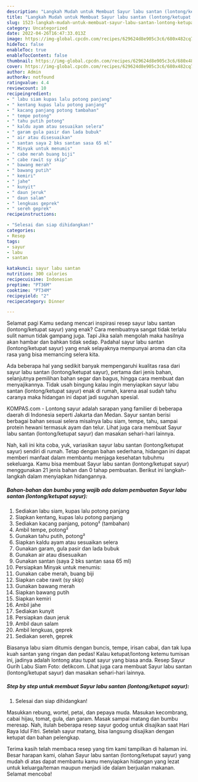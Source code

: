 ```yaml
---
description: "Langkah Mudah untuk Membuat Sayur labu santan (lontong/ketupat sayur) yang Bisa Manjain Lidah, Buat Buka Puasa}"
title: "Langkah Mudah untuk Membuat Sayur labu santan (lontong/ketupat sayur) yang Bisa Manjain Lidah, Buat Buka Puasa}"
slug: 1523-langkah-mudah-untuk-membuat-sayur-labu-santan-lontong-ketupat-sayur-yang-bisa-manjain-lidah-buat-buka-puasa
category: Uncategorized
date: 2022-04-26T16:47:33.013Z
image: https://img-global.cpcdn.com/recipes/629624d8e905c3c6/680x482cq70/sayur-labu-santan-lontongketupat-sayur-foto-resep-utama.jpg
hideToc: false
enableToc: true
enableTocContent: false
thumbnail: https://img-global.cpcdn.com/recipes/629624d8e905c3c6/680x482cq70/sayur-labu-santan-lontongketupat-sayur-foto-resep-utama.jpg
cover: https://img-global.cpcdn.com/recipes/629624d8e905c3c6/680x482cq70/sayur-labu-santan-lontongketupat-sayur-foto-resep-utama.jpg
author: Admin
authorAv: notfound
ratingvalue: 4.4
reviewcount: 10
recipeingredient:
- " labu siam kupas lalu potong panjang"
- " kentang kupas lalu potong panjang"
- " kacang panjang potong tambahan"
- " tempe potong"
- " tahu putih potong"
- " kaldu ayam atau sesuaikan selera"
- " garam gula pasir dan lada bubuk"
- " air atau disesuaikan"
- " santan saya 2 bks santan sasa 65 ml"
- " Minyak untuk menumis"
- " cabe merah buang biji"
- " cabe rawit sy skip"
- " bawang merah"
- " bawang putih"
- " kemiri"
- " jahe"
- " kunyit"
- " daun jeruk"
- " daun salam"
- " lengkuas geprek"
- " sereh geprek"
recipeinstructions:

- "Selesai dan siap dihidangkan!"
categories:
- Resep
tags:
- sayur
- labu
- santan

katakunci: sayur labu santan 
nutrition: 300 calories
recipecuisine: Indonesian
preptime: "PT36M"
cooktime: "PT34M"
recipeyield: "2"
recipecategory: Dinner

---
```



Selamat pagi Kamu sedang mencari inspirasi resep sayur labu santan (lontong/ketupat sayur) yang enak? Cara membuatnya sangat tidak terlalu sulit namun tidak gampang juga. Tapi Jika salah mengolah maka hasilnya akan hambar dan bahkan tidak sedap. Padahal sayur labu santan (lontong/ketupat sayur) yang enak selayaknya mempunyai aroma dan cita rasa yang bisa memancing selera kita.


Ada beberapa hal yang sedikit banyak mempengaruhi kualitas rasa dari sayur labu santan (lontong/ketupat sayur), pertama dari jenis bahan, selanjutnya pemilihan bahan segar dan bagus, hingga cara membuat dan menyajikannya. Tidak usah bingung kalau ingin menyiapkan sayur labu santan (lontong/ketupat sayur) enak di rumah, karena asal sudah tahu caranya maka hidangan ini dapat jadi suguhan spesial.

KOMPAS.com - Lontong sayur adalah sarapan yang familier di beberapa daerah di Indonesia seperti Jakarta dan Medan. Sayur santan berisi berbagai bahan sesuai selera misalnya labu siam, tempe, tahu, sampai protein hewani termasuk ayam dan telur. Lihat juga cara membuat Sayur labu santan (lontong/ketupat sayur) dan masakan sehari-hari lainnya.


Nah, kali ini kita coba, yuk, variasikan sayur labu santan (lontong/ketupat sayur) sendiri di rumah. Tetap dengan bahan sederhana, hidangan ini dapat memberi manfaat dalam membantu menjaga kesehatan tubuhmu sekeluarga. Kamu bisa membuat Sayur labu santan (lontong/ketupat sayur) menggunakan 21 jenis bahan dan 0 tahap pembuatan. Berikut ini langkah-langkah dalam menyiapkan hidangannya.

<!--inarticleads1-->

##### Bahan-bahan dan bumbu yang wajib ada dalam pembuatan Sayur labu santan (lontong/ketupat sayur):

1. Sediakan  labu siam, kupas lalu potong panjang
1. Siapkan  kentang, kupas lalu potong panjang
1. Sediakan  kacang panjang, potong² (tambahan)
1. Ambil  tempe, potong²
1. Gunakan  tahu putih, potong²
1. Siapkan  kaldu ayam atau sesuaikan selera
1. Gunakan  garam, gula pasir dan lada bubuk
1. Gunakan  air atau disesuaikan
1. Gunakan  santan (saya 2 bks santan sasa 65 ml)
1. Persiapkan  Minyak untuk menumis:
1. Gunakan  cabe merah, buang biji
1. Siapkan  cabe rawit (sy skip)
1. Gunakan  bawang merah
1. Siapkan  bawang putih
1. Siapkan  kemiri
1. Ambil  jahe
1. Sediakan  kunyit
1. Persiapkan  daun jeruk
1. Ambil  daun salam
1. Ambil  lengkuas, geprek
1. Sediakan  sereh, geprek


Biasanya labu siam ditumis dengan buncis, tempe, irisan cabai, dan tak lupa kuah santan yang ringan dan pedas! Kalau ketupat/lontong ketemu tumisan ini, jadinya adalah lontong atau tupat sayur yang biasa anda. Resep Sayur Gurih Labu Siam Foto: detikcom. Lihat juga cara membuat Sayur labu santan (lontong/ketupat sayur) dan masakan sehari-hari lainnya. 

<!--inarticleads2-->

##### Step by step untuk membuat Sayur labu santan (lontong/ketupat sayur):


1. Selesai dan siap dihidangkan!

Masukkan rebung, wortel, petai, dan pepaya muda. Masukan kecombrang, cabai hijau, tomat, gula, dan garam. Masak sampai matang dan bumbu meresap. Nah, itulah beberapa resep sayur godog untuk disajikan saat Hari Raya Idul Fitri. Setelah sayur matang, bisa langsung disajikan dengan ketupat dan bahan pelengkap. 

Terima kasih telah membaca resep yang tim kami tampilkan di halaman ini. Besar harapan kami, olahan Sayur labu santan (lontong/ketupat sayur) yang mudah di atas dapat membantu kamu menyiapkan hidangan yang lezat untuk keluarga/teman maupun menjadi ide dalam berjualan makanan. Selamat mencoba!
